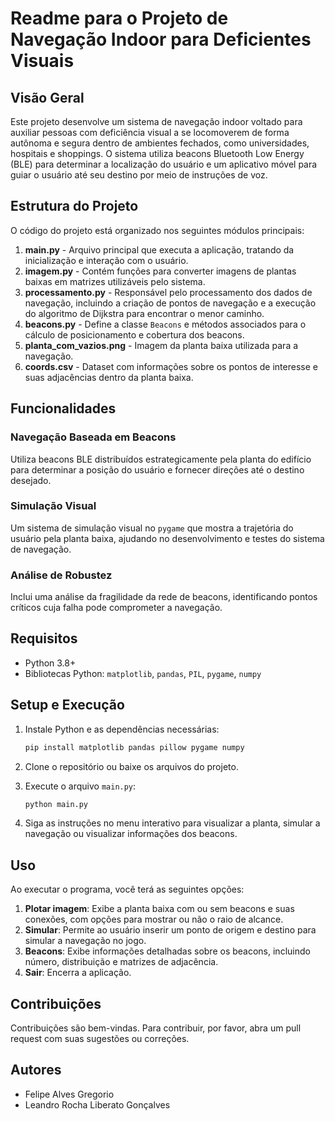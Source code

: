 # Readme para o Projeto de Navegação Indoor para Deficientes Visuais

## Visão Geral

Este projeto desenvolve um sistema de navegação indoor voltado para auxiliar pessoas com deficiência visual a se locomoverem de forma autônoma e segura dentro de ambientes fechados, como universidades, hospitais e shoppings. O sistema utiliza beacons Bluetooth Low Energy (BLE) para determinar a localização do usuário e um aplicativo móvel para guiar o usuário até seu destino por meio de instruções de voz.

## Estrutura do Projeto

O código do projeto está organizado nos seguintes módulos principais:

1. **main.py** - Arquivo principal que executa a aplicação, tratando da inicialização e interação com o usuário.
2. **imagem.py** - Contém funções para converter imagens de plantas baixas em matrizes utilizáveis pelo sistema.
3. **processamento.py** - Responsável pelo processamento dos dados de navegação, incluindo a criação de pontos de navegação e a execução do algoritmo de Dijkstra para encontrar o menor caminho.
4. **beacons.py** - Define a classe `Beacons` e métodos associados para o cálculo de posicionamento e cobertura dos beacons.
5. **planta_com_vazios.png** - Imagem da planta baixa utilizada para a navegação.
6. **coords.csv** - Dataset com informações sobre os pontos de interesse e suas adjacências dentro da planta baixa.

## Funcionalidades

### Navegação Baseada em Beacons

Utiliza beacons BLE distribuídos estrategicamente pela planta do edifício para determinar a posição do usuário e fornecer direções até o destino desejado.

### Simulação Visual

Um sistema de simulação visual no `pygame` que mostra a trajetória do usuário pela planta baixa, ajudando no desenvolvimento e testes do sistema de navegação.

### Análise de Robustez

Inclui uma análise da fragilidade da rede de beacons, identificando pontos críticos cuja falha pode comprometer a navegação.

## Requisitos

- Python 3.8+
- Bibliotecas Python: `matplotlib`, `pandas`, `PIL`, `pygame`, `numpy`

## Setup e Execução

1. Instale Python e as dependências necessárias:
   ```bash
   pip install matplotlib pandas pillow pygame numpy
   ```

2. Clone o repositório ou baixe os arquivos do projeto.

3. Execute o arquivo `main.py`:
   ```bash
   python main.py
   ```

4. Siga as instruções no menu interativo para visualizar a planta, simular a navegação ou visualizar informações dos beacons.

## Uso

Ao executar o programa, você terá as seguintes opções:

1. **Plotar imagem**: Exibe a planta baixa com ou sem beacons e suas conexões, com opções para mostrar ou não o raio de alcance.
2. **Simular**: Permite ao usuário inserir um ponto de origem e destino para simular a navegação no jogo.
3. **Beacons**: Exibe informações detalhadas sobre os beacons, incluindo número, distribuição e matrizes de adjacência.
4. **Sair**: Encerra a aplicação.

## Contribuições

Contribuições são bem-vindas. Para contribuir, por favor, abra um pull request com suas sugestões ou correções.

## Autores

- Felipe Alves Gregorio
- Leandro Rocha Liberato Gonçalves
